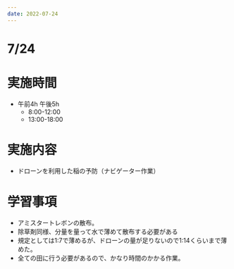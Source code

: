 ```yaml
---
date: 2022-07-24
---
```

# 7/24
# 実施時間
-  午前4h 午後5h
    - 8:00-12:00
    - 13:00-18:00
# 実施内容
- ドローンを利用した稲の予防（ナビゲーター作業）
# 学習事項
- アミスタートレボンの散布。
- 除草剤同様、分量を量って水で薄めて散布する必要がある
- 規定としては1:7で薄めるが、ドローンの量が足りないので1:14くらいまで薄めた。
- 全ての田に行う必要があるので、かなり時間のかかる作業。